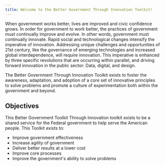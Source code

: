 ```yaml
---
title: Welcome to the Better Government Through Innovation Toolkit!
---
```


When government works better, lives are improved and civic confidence grows. In order for government to work better, the practices of government must continually improve and evolve. In other words, government must continually innovate. Rapid social and technological changes intensify the imperative of innovation. Addressing unique challenges and opportunities of 21st century, like the governance of emerging technologies and increased global interdependence, will require innovation. This imperative is enhanced by three specific revolutions that are occurring within parallel, and driving forward innovation in the public sector: Data, digital, and design.

The Better Government Through Innovation Toolkit exists to foster the awareness, adaptation, and adoption of a core set of innovative principles to solve problems and promote a culture of experimentation both within the government and beyond. 

<h2><b>Objectives</b></h2>

This Better Government Toolkit Through Innovation toolkit exists to be a shared service for the Federal government to help serve the American people. This Toolkit exists to:

<ul>
<li>Improve government effectiveness</li>
<li>Increase agility of government</li>
<li>Deliver better results at a lower cost</li>
<li>Improve core processes</li>
<li>Improve the government's ability to solve problems</li>

